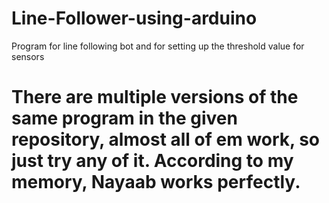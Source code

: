 # Line-Follower-using-arduino
Program for line following bot and for setting up the threshold value for sensors
# There are multiple versions of the same program in the given repository, almost all of em work, so just try any of it. According to my memory, Nayaab works perfectly. 
